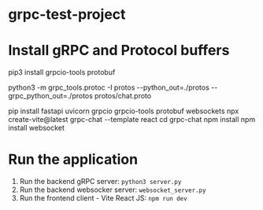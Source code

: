 # grpc-test-project
# Install gRPC and Protocol buffers
pip3 install grpcio-tools protobuf

python3 -m grpc_tools.protoc -I protos --python_out=./protos --grpc_python_out=./protos protos/chat.proto

pip install fastapi uvicorn grpcio grpcio-tools protobuf websockets
npx create-vite@latest grpc-chat --template react
cd grpc-chat
npm install
npm install websocket


# Run the application
1. Run the backend gRPC server:
    `python3 server.py`
2. Run the backend websocker server:
    `websocket_server.py`
3. Run the frontend client - Vite React JS:
    `npm run dev`